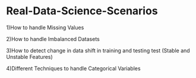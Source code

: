 # Real-Data-Science-Scenarios 
1)How to handle Missing Values

2)How to handle Imbalanced Datasets

3)How to detect change in data shift in training and testing test (Stable and Unstable Features)

4)Different Techniques to handle Categorical Variables
